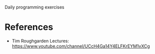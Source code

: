 Daily programming exercises

# References

* Tim Roughgarden Lectures: https://www.youtube.com/channel/UCcH4Ga14Y4ELFKrEYM1vXCg
